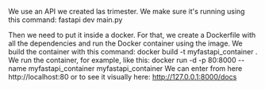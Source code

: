 We use an API we created las trimester.
We make sure it's running using this command: fastapi dev main.py

Then we need to put it inside a docker. For that, we create a Dockerfile with all the dependencies and run the Docker container using the image. 
We build the container with this command: docker build -t myfastapi_container .
We run the container, for example, like this: docker run -d -p 80:8000 --name myfastapi_container myfastapi_container
We can enter from here http://localhost:80 or to see it visually here: http://127.0.0.1:8000/docs
